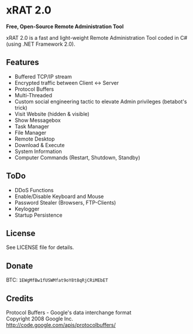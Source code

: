 xRAT 2.0
========
**Free, Open-Source Remote Administration Tool**

xRAT 2.0 is a fast and light-weight Remote Administration Tool coded in C# (using .NET Framework 2.0).

Features
---
* Buffered TCP/IP stream
* Encrypted traffic between Client <-> Server
* Protocol Buffers
* Multi-Threaded
* Custom social engineering tactic to elevate Admin privileges (betabot's trick)
* Visit Website (hidden & visible)
* Show Messagebox
* Task Manager
* File Manager
* Remote Desktop
* Download & Execute
* System Information
* Computer Commands (Restart, Shutdown, Standby)

ToDo
---
* DDoS Functions
* Enable/Disable Keyboard and Mouse
* Password Stealer (Browsers, FTP-Clients)
* Keylogger
* Startup Persistence

License
---
See LICENSE file for details.

Donate
---
BTC: `1EWgMfBw1fUSWMfat9oY8t8qRjCRiMEbET`

Credits
---
Protocol Buffers - Google's data interchange format  
Copyright 2008 Google Inc.  
http://code.google.com/apis/protocolbuffers/
